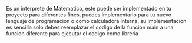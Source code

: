Es un interprete de Matematico, este puede ser implementado en tu proyecto para diferentes fines, puedes implementarlo para tu nuevo lenguaje de programacion o como calculadora interna, su implementacion es sencilla solo debes reemplazar el codigo de la funcion main a una funcion diferente para ejecutar el codigo como libreria
